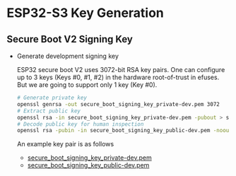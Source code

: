 # ESP32-S3 Key Generation

## Secure Boot V2 Signing Key

- Generate development signing key

  ESP32 secure boot V2 uses 3072-bit RSA key pairs. One can configure up to 3
  keys (Keys #0, #1, #2) in the hardware root-of-trust in efuses. But we are
  going to support only 1 key (Key #0).

  ```bash
  # Generate private key
  openssl genrsa -out secure_boot_signing_key_private-dev.pem 3072
  # Extract public key
  openssl rsa -in secure_boot_signing_key_private-dev.pem -pubout > secure_boot_signing_key_public-dev.pem
  # Decode public key for human inspection
  openssl rsa -pubin -in secure_boot_signing_key_public-dev.pem -noout -text
  ```

  An example key pair is as follows

  - [secure_boot_signing_key_private-dev.pem](./secure_boot_signing_key_private-dev.pem)
  - [secure_boot_signing_key_public-dev.pem](./secure_boot_signing_key_public-dev.pem)
